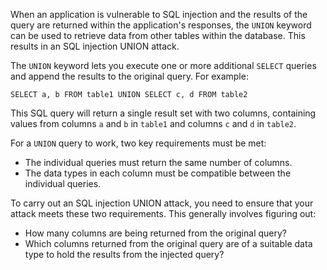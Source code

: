 When an application is vulnerable to SQL injection and the results of the query are returned within the application's responses, the `UNION` keyword can be used to retrieve data from other tables within the database. This results in an SQL injection UNION attack.

The `UNION` keyword lets you execute one or more additional `SELECT` queries and append the results to the original query. For example:

`SELECT a, b FROM table1 UNION SELECT c, d FROM table2`

This SQL query will return a single result set with two columns, containing values from columns `a` and `b` in `table1` and columns `c` and `d` in `table2`.

For a `UNION` query to work, two key requirements must be met:

-   The individual queries must return the same number of columns.
-   The data types in each column must be compatible between the individual queries.

To carry out an SQL injection UNION attack, you need to ensure that your attack meets these two requirements. This generally involves figuring out:

-   How many columns are being returned from the original query?
-   Which columns returned from the original query are of a suitable data type to hold the results from the injected query?